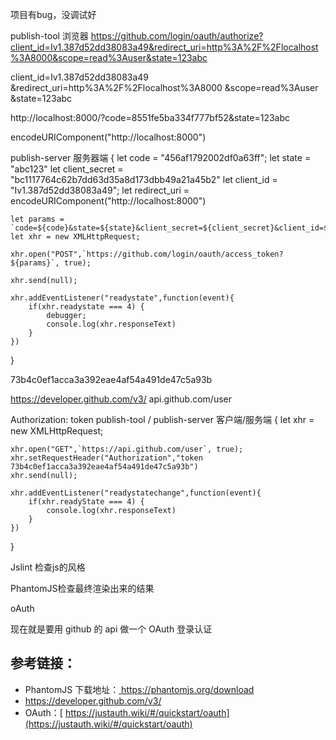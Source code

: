 

项目有bug，没调试好

publish-tool
浏览器
https://github.com/login/oauth/authorize?client_id=Iv1.387d52dd38083a49&redirect_uri=http%3A%2F%2Flocalhost%3A8000&scope=read%3Auser&state=123abc


client_id=Iv1.387d52dd38083a49
&redirect_uri=http%3A%2F%2Flocalhost%3A8000
&scope=read%3Auser
&state=123abc

http://localhost:8000/?code=8551fe5ba334f777bf52&state=123abc


encodeURIComponent("http://localhost:8000")


publish-server
服务器端
{
    let code = "456af1792002df0a63ff";
    let state = "abc123"
    let client_secret = "bc1117764c62b7dd63d35a8d173dbb49a21a45b2"
    let client_id = "Iv1.387d52dd38083a49";
    let redirect_uri = encodeURIComponent("http://localhost:8000")


    let params = `code=${code}&state=${state}&client_secret=${client_secret}&client_id=${client_id}&redirect_uri=${redirect_uri}`
    let xhr = new XMLHttpRequest;
    
    xhr.open("POST",`https://github.com/login/oauth/access_token?${params}`, true);
    
    xhr.send(null);
    
    xhr.addEventListener("readystate",function(event){
        if(xhr.readystate === 4) {
            debugger;
            console.log(xhr.responseText)
        }
    })
}

73b4c0ef1acca3a392eae4af54a491de47c5a93b

https://developer.github.com/v3/
api.github.com/user

Authorization: token 
publish-tool  /  publish-server
客户端/服务端
{
    let xhr = new XMLHttpRequest;

    xhr.open("GET",`https://api.github.com/user`, true);
    xhr.setRequestHeader("Authorization","token 73b4c0ef1acca3a392eae4af54a491de47c5a93b")
    xhr.send(null);
    
    xhr.addEventListener("readystatechange",function(event){
        if(xhr.readyState === 4) { 
            console.log(xhr.responseText)
        }
    })
}
    

Jslint 检查js的风格

PhantomJS检查最终渲染出来的结果





oAuth

现在就是要用 github 的 api 做一个 OAuth 登录认证



## 参考链接：

- PhantomJS 下载地址：[ https://phantomjs.org/download ](https://phantomjs.org/download)
- [https://developer.github.com/v3/ ](https://developer.github.com/v3/)
- OAuth：[ https://justauth.wiki/#/quickstart/oauth](https://justauth.wiki/#/quickstart/oauth)